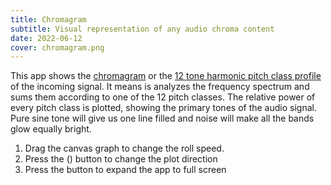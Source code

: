 ```yaml
---
title: Сhromagram
subtitle: Visual representation of any audio chroma content
date: 2022-06-12
cover: chromagram.png
---
```


<script setup>
import chromaGram from './gram.vue'
</script>

<client-only >
  <chroma-gram class="mb-16" />
</client-only>

This app shows the [chromagram](https://en.wikipedia.org/wiki/Chroma_feature) or the [12 tone harmonic pitch class profile](https://en.wikipedia.org/wiki/Harmonic_pitch_class_profiles) of the incoming signal. It means is analyzes the frequency spectrum and sums them according to one of the 12 pitch classes. The relative power of every pitch class is plotted, showing the primary tones of the audio signal. Pure sine tone will give us one line filled and noise will make all the bands glow equally bright.

1. <i class="p-3 mr-1 i-fluent-drag-24-regular"></i> Drag the canvas graph to change the roll speed.
2. Press the <i class="p-3 i-la-arrow-up"></i> (<i class="p-3 i-la-arrow-left"></i>) button to change the plot direction
3. Press the <i class="p-3 mr-1 i-la-expand"></i>button to expand the app to full screen

